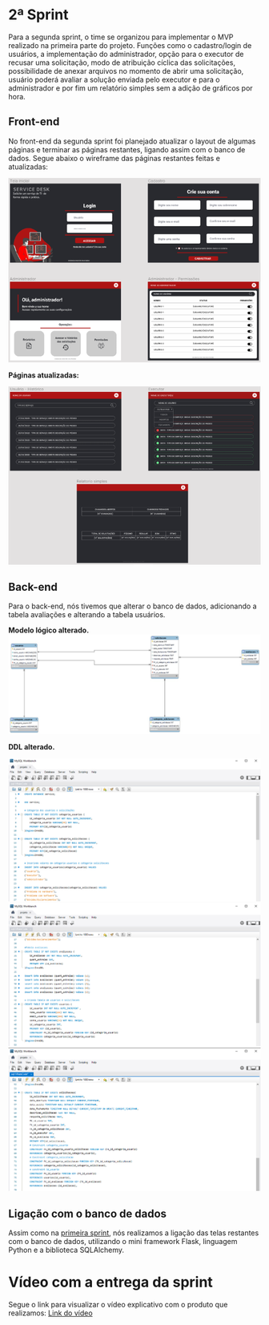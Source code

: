 # 2ª Sprint

Para a segunda sprint, o time se organizou para implementar o MVP realizado na primeira parte do projeto. Funções como o cadastro/login de usuários, a implementação do administrador, opção para o executor de recusar uma solicitação, modo de atribuição cíclica das solicitações, possibilidade de anexar arquivos no momento de abrir uma solicitação, usuário poderá avaliar a solução enviada pelo executor e para o administrador e por fim um relatório simples sem a adição de gráficos por hora. 

## Front-end
No front-end da segunda sprint foi planejado atualizar o layout de algumas páginas e terminar as páginas restantes, ligando assim com o banco de dados. Segue abaixo o wireframe das páginas restantes feitas e atualizadas:

<img src="/doc/front-end/wireframe-sprint2.png" alt="wireframe sprint 2" width="855" >

**Páginas atualizadas:**

<img src="/doc/front-end/wireframe2-sprint2.png" alt="wireframe sprint 2" width="855" >

## Back-end
Para o back-end, nós tivemos que alterar o banco de dados, adicionando a tabela avaliações e alterando a tabela usuários.

**Modelo lógico alterado.**
<img src="/doc/back-end/modelo-logico-2Sprint.jpeg" alt="modelo lógico sprint 2">

**DDL alterado.**

<img src="/doc/back-end/tabela1-2sprint.png" alt="tabelas">
<img src="/doc/back-end/tabela2-2sprint.png" alt="tabelas">
<img src="/doc/back-end/tabela3-2sprint.png" alt="tabelas">

## Ligação com o banco de dados
Assim como na [primeira sprint](https://github.com/whatscodeg3/API-DSM-ServiceDesk/blob/main/doc/sprints/sprint1.md), nós realizamos a ligação das telas 
restantes com o banco de dados, utilizando o mini framework Flask, linguagem Python e a biblioteca SQLAlchemy.

# Vídeo com a entrega da sprint
Segue o link para visualizar o vídeo explicativo com o produto que realizamos: <a href='https://www.youtube.com/watch?v=UbLVvt1yzLE'>Link do vídeo</a>
